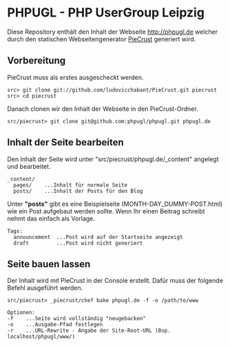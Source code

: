 # PHPUGL - PHP UserGroup Leipzig

Diese Repository enthält den Inhalt der Webseite http://phpugl.de welcher durch den statischen Webseitengenerator [PieCrust] generiert wird.

[PieCrust]: http://bolt80.com/piecrust/

## Vorbereitung

PieCrust muss als erstes ausgescheckt werden.

    src> git clone git://github.com/ludovicchabant/PieCrust.git piecrust
    src> cd piecrust

Danach clonen wir den Inhalt der Webseite in den PieCrust-Ordner.

    src/piecrust> git clone git@github.com:phpugl/phpugl.git phpugl.de

## Inhalt der Seite bearbeiten

Den Inhalt der Seite wird unter "src/piecrust/phpugl.de/_content" angelegt und bearbeitet.

    _content/
      pages/    ...Inhalt für normale Seite
      posts/    ...Inhalt der Posts für den Blog

Unter **"posts"** gibt es eine Beispielseite (MONTH-DAY_DUMMY-POST.html) wie ein Post aufgebaut werden sollte. Wenn Ihr einen Beitrag schreibt nehmt das einfach als Vorlage.

    Tags:
      announcement  ...Post wird auf der Startseite angezeigt
      draft         ...Post wird nicht generiert

## Seite bauen lassen

Der Inhalt wird mit PieCrust in der Console erstellt. Dafür muss der folgende Befehl ausgeführt werden.

    src/piecrust> _piecrust/chef bake phpugl.de -f -o /path/to/www

    Optionen:
    -f    ...Seite wird vollständig "neugebacken"
    -o    ...Ausgabe-Pfad festlegen
    -r    ...URL-Rewrite - Angabe der Site-Root-URL (Bsp. localhost/phpugl/www/)
